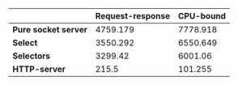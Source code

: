|                         | Request-response | CPU-bound |
| ---                     | ---              | ---       |
| **Pure socket server**  | 4759.179         | 7778.918  |
| **Select**              | 3550.292         | 6550.649  |
| **Selectors**           | 3299.42          | 6001.06   |
| **HTTP-server**         | 215.5            | 101.255   |
